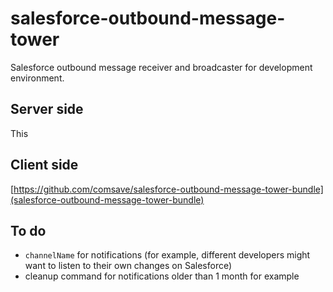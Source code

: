 # salesforce-outbound-message-tower
Salesforce outbound message receiver and broadcaster for development environment. 
## Server side
This 
## Client side
[https://github.com/comsave/salesforce-outbound-message-tower-bundle](salesforce-outbound-message-tower-bundle)
## To do
* `channelName` for notifications (for example, different developers might want to listen to their own changes on Salesforce)
* cleanup command for notifications older than 1 month for example
